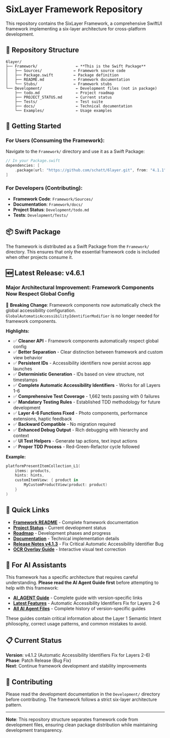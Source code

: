 # SixLayer Framework Repository

This repository contains the SixLayer Framework, a comprehensive SwiftUI framework implementing a six-layer architecture for cross-platform development.

## 📁 Repository Structure

```
6layer/
├── Framework/                 ← **This is the Swift Package**
│   ├── Sources/              ← Framework source code
│   ├── Package.swift         ← Package definition
│   ├── README.md             ← Framework documentation
│   └── Stubs/                ← Framework stubs
└── Development/               ← Development files (not in package)
    ├── todo.md                ← Project roadmap
    ├── PROJECT_STATUS.md      ← Current status
    ├── Tests/                 ← Test suite
    ├── docs/                  ← Technical documentation
    └── Examples/              ← Usage examples
```

## 🚀 Getting Started

### **For Users (Consuming the Framework):**
Navigate to the `Framework/` directory and use it as a Swift Package:

```swift
// In your Package.swift
dependencies: [
    .package(url: "https://github.com/schatt/6layer.git", from: "4.1.1")
]
```

### **For Developers (Contributing):**
- **Framework Code**: `Framework/Sources/`
- **Documentation**: `Framework/docs/`
- **Project Status**: `Development/todo.md`
- **Tests**: `Development/Tests/`

## 📦 Swift Package

The framework is distributed as a Swift Package from the `Framework/` directory. This ensures that only the essential framework code is included when other projects consume it.

## 🆕 Latest Release: v4.6.1

### **Major Architectural Improvement: Framework Components Now Respect Global Config**
🎯 **Breaking Change**: Framework components now automatically check the global accessibility configuration. `GlobalAutomaticAccessibilityIdentifierModifier` is no longer needed for framework components.

**Highlights:**
- ✅ **Cleaner API** - Framework components automatically respect global config
- ✅ **Better Separation** - Clear distinction between framework and custom view behavior  
- ✅ **Persistent IDs** - Accessibility identifiers now persist across app launches
- ✅ **Deterministic Generation** - IDs based on view structure, not timestamps
- ✅ **Complete Automatic Accessibility Identifiers** - Works for all Layers 1-6
- ✅ **Comprehensive Test Coverage** - 1,662 tests passing with 0 failures
- ✅ **Mandatory Testing Rules** - Established TDD methodology for future development
- ✅ **Layer 4-6 Functions Fixed** - Photo components, performance extensions, haptic feedback
- ✅ **Backward Compatible** - No migration required
- ✅ **Enhanced Debug Output** - Rich debugging with hierarchy and context
- ✅ **UI Test Helpers** - Generate tap actions, text input actions
- ✅ **Proper TDD Process** - Red-Green-Refactor cycle followed

**Example:**
```swift
platformPresentItemCollection_L1(
    items: products,
    hints: hints,
    customItemView: { product in
        MyCustomProductView(product: product)
    }
)
```

## 🔗 Quick Links

- **[Framework README](Framework/README.md)** - Complete framework documentation
- **[Project Status](Development/PROJECT_STATUS.md)** - Current development status
- **[Roadmap](Development/todo.md)** - Development phases and progress
- **[Documentation](Framework/docs/)** - Technical implementation details
- **[Release Notes v4.1.3](Development/RELEASE_v4.1.3.md)** - Fix Critical Automatic Accessibility Identifier Bug
- **[OCR Overlay Guide](Framework/docs/OCROverlayGuide.md)** - Interactive visual text correction

## 🤖 For AI Assistants

This framework has a specific architecture that requires careful understanding. **Please read the AI Agent Guide first** before attempting to help with this framework:

- **[AI_AGENT Guide](Development/AI_AGENT.md)** - Complete guide with version-specific links
- **[Latest Features](Development/AI_AGENT_v4.1.2.md)** - Automatic Accessibility Identifiers Fix for Layers 2-6
- **[All AI Agent Files](Development/)** - Complete history of version-specific guides

These guides contain critical information about the Layer 1 Semantic Intent philosophy, correct usage patterns, and common mistakes to avoid.

## 📋 Current Status

**Version**: v4.1.2 (Automatic Accessibility Identifiers Fix for Layers 2-6)  
**Phase**: Patch Release (Bug Fix)  
**Next**: Continue framework development and stability improvements

## 🤝 Contributing

Please read the development documentation in the `Development/` directory before contributing. The framework follows a strict six-layer architecture pattern.

---

**Note**: This repository structure separates framework code from development files, ensuring clean package distribution while maintaining development transparency.
